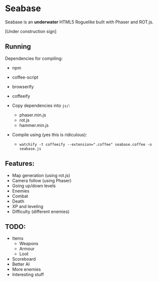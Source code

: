 # Seabase

Seabase is an **underwater** HTML5 Roguelike built with Phaser and ROT.js.

[Under construction sign]

## Running

Dependencies for compiling:

* npm
* coffee-script
* browserify
* coffeeify

* Copy dependencies into `js/`:
  * phaser.min.js
  * rot.js
  * hammer.min.js
* Compile using (yes this is ridiculous):
  * `watchify -t coffeeify --extension=".coffee" seabase.coffee -o seabase.js`

## Features:

* Map generation (using rot.js)
* Camera follow (using Phaser)
* Going up/down levels
* Enemies
* Combat
* Death
* XP and leveling
* Difficulty (different enemies)

## TODO:

* Items
  * Weapons
  * Armour
  * Loot
* Scoreboard
* Better AI
* More enemies
* Interesting stuff
